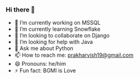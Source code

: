 ### Hi there 👋

- 🔭 I’m currently working on MSSQL
- 🌱 I’m currently learning Snowflake
- 👯 I’m looking to collaborate on Django
- 🤔 I’m looking for help with Java
- 💬 Ask me about Python
- 📫 How to reach me: prakharvish19@gmail.com
- 😄 Pronouns: he/him
- ⚡ Fun fact: BGMI is Love
